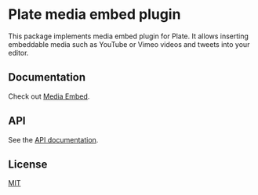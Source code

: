 # Plate media embed plugin

This package implements media embed plugin for Plate. It allows inserting
embeddable media such as YouTube or Vimeo videos and tweets into your
editor.

## Documentation

Check out [Media Embed](https://plate.udecode.io/docs/plugins/media-embed).

## API

See the [API documentation](https://plate-api.udecode.io/globals.html). 

## License

[MIT](../../../LICENSE)

